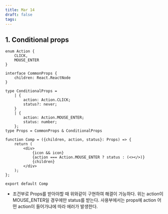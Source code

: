```yaml
---
title: Mar 14
draft: false
tags:
---
```

## 1. Conditional props
```tsx
enum Action {
	CLICK,
	MOUSE_ENTER	
}

interface CommonProps {
	children: React.ReactNode
}

type ConditionalProps =
	| {
		action: Action.CLICK;
		status?: never;
	}
	| {
		action: Action.MOUSE_ENTER;
		status: number;
    };
type Props = CommonProps & ConditionalProps  

function Comp = ({children, action, status}: Props) => {
	return (
		<div>
			{icon && icon}
			{action === Action.MOUSE_ENTER ? status : (<></>)}
			{children}
	    </div>
    );
};

export default Comp
```
- 조건부로 Props를 받아야할 때 위와같이 구현하여 해결이 가능하다. 위는 action이 MOUSE_ENTER일 경우에만 status를 받는다. 사용부에서는 props에 action 어떤 action이 들어가냐에 따라 에러가 발생한다.